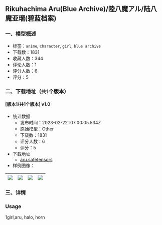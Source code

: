 ## Rikuhachima Aru(Blue Archive)/陸八魔アル/陆八魔亚瑠(碧蓝档案)
### 一、模型概述

- 标签：`anime`, `character`, `girl`, `blue archive`
- 下载数：1831
- 收藏人数：344
- 评论人数：1
- 评分人数：6
- 评分：5

### 二、下载地址（共1个版本）

#### [版本1/共1个版本] v1.0

- 统计数据
  - 发布时间：2023-02-22T07:00:05.534Z
  - 原始模型：Other
  - 下载数：1831
  - 评分人数：6
  - 评分：5
- 下载地址
  - [aru.safetensors](https://civitai.com/api/download/models/13786)
- 样例图像：

| <img src="https://image.civitai.com/xG1nkqKTMzGDvpLrqFT7WA/915c56fb-5ebe-4476-8b49-1f5b607dd100/width=450/133544.jpeg" /> | <img src="https://image.civitai.com/xG1nkqKTMzGDvpLrqFT7WA/7f5722e1-efbe-4042-3ba7-f15fb124d200/width=450/133548.jpeg" /> | <img src="https://image.civitai.com/xG1nkqKTMzGDvpLrqFT7WA/af5776f6-0589-40c6-6b42-6d8921981300/width=450/133547.jpeg" /> | <img src="https://image.civitai.com/xG1nkqKTMzGDvpLrqFT7WA/d93ba89a-7a64-47c0-2679-1c09c0cf6600/width=450/133546.jpeg" /> |
| ---- | ---- | ---- | ---- |


### 三、详情
<h3>Usage</h3><p>1girl,aru, halo, horn</p>